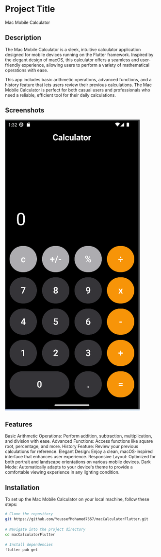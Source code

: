 # Project Title
Mac Mobile Calculator
## Description
The Mac Mobile Calculator is a sleek, intuitive calculator application designed for mobile devices running on the Flutter framework. Inspired by the elegant design of macOS, this calculator offers a seamless and user-friendly experience, allowing users to perform a variety of mathematical operations with ease.

This app includes basic arithmetic operations, advanced functions, and a history feature that lets users review their previous calculations. The Mac Mobile Calculator is perfect for both casual users and professionals who need a reliable, efficient tool for their daily calculations.

## Screenshots

![Screen Shot](lib\screenshot1.png)

## Features
Basic Arithmetic Operations: Perform addition, subtraction, multiplication, and division with ease.
Advanced Functions: Access functions like square root, percentage, and more.
History Feature: Review your previous calculations for reference.
Elegant Design: Enjoy a clean, macOS-inspired interface that enhances user experience.
Responsive Layout: Optimized for both portrait and landscape orientations on various mobile devices.
Dark Mode: Automatically adapts to your device's theme to provide a comfortable viewing experience in any lighting condition.

## Installation
To set up the Mac Mobile Calculator on your local machine, follow these steps:

```bash
# Clone the repository
git https://github.com/YoussefMohamed7557/macCalculatorFlutter.git

# Navigate into the project directory
cd macCalculatorFlutter

# Install dependencies
flutter pub get